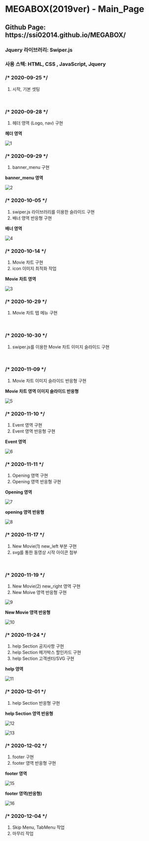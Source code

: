 # MEGABOX(2019ver) - Main_Page

<h2>Github Page: https://ssi02014.github.io/MEGABOX/</h2>
<h3>Jquery 라이브러리: Swiper.js</h3>
<h3>사용 스텍: HTML, CSS , JavaScript, Jquery</h3>

<h3>/* 2020-09-25 */</h3>
 <ol>
  <li>시작, 기본 셋팅</li>
 </ol>
<br>

<h3>/* 2020-09-28 */</h3>
 <ol>
  <li>헤더 영역 (Logo, nav) 구현</li>
 </ol>

 <strong>헤더 영역</strong>

![1](https://user-images.githubusercontent.com/64779472/98812256-81a05f80-2465-11eb-968b-24d3c89168f4.PNG)
<br>

<h3>/* 2020-09-29 */</h3>
 <ol>
  <li>banner_menu 구현</li>
 </ol>

 <strong>banner_menu 영역</strong>

 ![2](https://user-images.githubusercontent.com/64779472/98577204-f2793780-22fe-11eb-8417-a3d93e6454f0.PNG)
<br>

<h3>/* 2020-10-05 */</h3>
 <ol>
  <li>swiper.js 라이브러리를 이용한 슬라이드 구현</li>
  <li>배너 영역 반응형 구현</li>
 </ol>

 <strong>배너 영역</strong>

 ![4](https://user-images.githubusercontent.com/64779472/98577212-f7d68200-22fe-11eb-8e97-56dc28058850.PNG)
<br>

<h3>/* 2020-10-14 */</h3>
 <ol>
  <li>Movie 차트 구현</li>
  <li>icon 이미지 최적화 작업</li>
 </ol>

 <strong>Movie 차트 영역</strong>

 ![3](https://user-images.githubusercontent.com/64779472/98577207-f442fb00-22fe-11eb-8df7-6f8a1f619759.PNG)
<br>

<h3>/* 2020-10-29 */</h3>
 <ol>
  <li>Movie 차트 탭 메뉴 구현</li>
 </ol>
<br>

<h3>/* 2020-10-30 */</h3>
 <ol>
  <li>swiper.js를 이용한 Movie 차트 이미지 슬라이드 구현</li>
 </ol>
<br>

<h3>/* 2020-11-09 */</h3>
 <ol>
  <li>Movie 차트 이미지 슬라이드 반응형 구현</li>
 </ol>

 <strong>Movie 차트 영역 이미지 슬라이드 반응형</strong>

 ![5](https://user-images.githubusercontent.com/64779472/98577215-f907af00-22fe-11eb-8fb7-0ef590ccb127.PNG)
<br>

<h3>/* 2020-11-10 */</h3>
 <ol>
  <li>Event 영역 구현</li>
  <li>Event 영역 반응형 구현</li>
 </ol>

 <strong>Event 영역</strong>

![6](https://user-images.githubusercontent.com/64779472/98711897-f3769b80-23c8-11eb-8462-975e0c28f998.PNG)
<br>

<h3>/* 2020-11-11 */</h3>
 <ol>
  <li>Opening 영역 구현</li>
  <li>Opening 영역 반응형 구현</li>
 </ol>

 <strong>Opening 영역</strong>

![7](https://user-images.githubusercontent.com/64779472/98812024-1ce50500-2465-11eb-8276-89cff4f61ec4.PNG)

<strong>opening 영역 반응형</strong>

![8](https://user-images.githubusercontent.com/64779472/98812029-1eaec880-2465-11eb-9647-7951d6670ad7.PNG)
<br>

<h3>/* 2020-11-17 */</h3>
 <ol>
  <li>New Movie(1) new_left 부분 구현</li>
  <li>svg를 통한 동영상 시작 아이콘 첨부</li>
 </ol>

 <br>

 <h3>/* 2020-11-19 */</h3>
 <ol>
  <li>New Movie(2) new_right 영역 구현</li>
  <li>New Moive 영역 반응형 구현</li>
 </ol>

 ![9](https://user-images.githubusercontent.com/64779472/99635332-2c77d580-2a85-11eb-80e0-2c0624ddb127.PNG)

 <strong>New Movie 영역 반응형</strong>

![10](https://user-images.githubusercontent.com/64779472/99635337-2eda2f80-2a85-11eb-9e7b-c68deef01b4e.PNG)
<br>

<h3>/* 2020-11-24 */</h3>
 <ol>
  <li>help Section 공지사항 구현</li>
  <li>help Section 메가박스 할인카드 구현</li>
  <li>help Section 고객센터/SVG 구현</li>
 </ol>

<strong>help 영역</strong>

![11](https://user-images.githubusercontent.com/64779472/100113672-ec18bd00-2eb3-11eb-9286-07cf8d742e31.PNG)
 <br>

<h3>/* 2020-12-01 */</h3>
 <ol>
  <li>help Section 반응형 구현</li>
 </ol>

<strong>help Section 영역 반응형</strong>

![12](https://user-images.githubusercontent.com/64779472/100648447-4a4a1200-3384-11eb-8ebb-119bf470f1d4.PNG)

![13](https://user-images.githubusercontent.com/64779472/100648442-4918e500-3384-11eb-9231-fade2e810851.PNG)
<br>

<h3>/* 2020-12-02 */</h3>
 <ol>
  <li>footer 구현</li>
  <li>footer 영역 반응형 구현</li>
 </ol>

 <strong>footer 영역</strong>

![15](https://user-images.githubusercontent.com/64779472/100915814-3800dd00-3518-11eb-8ab2-883d7b666b75.PNG)

 <strong>footer 영역(반응형)</strong>

![16](https://user-images.githubusercontent.com/64779472/100915818-38997380-3518-11eb-84ad-63557d872a7c.PNG)
<br>

<h3>/* 2020-12-04 */</h3>
 <ol>
  <li>Skip Menu, TabMenu 작업</li>
  <li>마무리 작업</li>
 </ol>

<br>